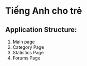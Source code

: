# Tiếng Anh cho trẻ

## Application Structure:
1. Main page
2. Category Page
3. Statistics Page
4. Forums Page
